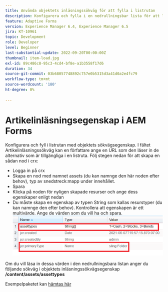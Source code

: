 ```yaml
---
title: Använda objektets inläsningssökväg för att fylla i listrutan
description: Konfigurera och fylla i en nedrullningsbar lista för att läsa värden från en crx-nod
feature: Adaptive Forms
version: Experience Manager 6.4, Experience Manager 6.5
jira: KT-10961
topic: Development
role: Developer
level: Beginner
last-substantial-update: 2022-09-20T00:00:00Z
thumbnail: item-load.jpg
exl-id: 89c486c8-95c3-4cd4-bf8e-a1b3558f17d6
duration: 34
source-git-commit: 03b68057748892c757e0b5315d3a41d0a2e4fc79
workflow-type: tm+mt
source-wordcount: '180'
ht-degree: 0%

---
```


# Artikelinläsningsegenskap i AEM Forms

Konfigurera och fyll i listrutan med objektets sökvägsegenskap.
I fältet Artikelinläsningssökväg kan en författare ange en URL som den läser in de alternativ som är tillgängliga i en listruta.
Följ stegen nedan för att skapa en sådan nod i crx:
* Logga in på crx
* Skapa en nod med namnet assets (du kan namnge den här noden efter behov), typ av snedstreck:mapp under innehållet.
* Spara
* Klicka på noden för nyligen skapade resurser och ange dess egenskaper enligt nedan
* Du måste skapa en egenskap av typen String som kallas resurstyper (du kan namnge den efter behov). Kontrollera att egenskapen är ett multivärde. Ange de värden som du vill ha och spara.
  ![item-load-path](assets/item-load-path-crx.png)

Om du vill läsa in dessa värden i den nedrullningsbara listan anger du följande sökväg i objektets inläsningssökvägsegenskap **/content/assets/assettypes**

Exempelpaketet kan [hämtas här](assets/item-load-path-package.zip)
